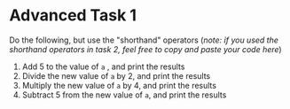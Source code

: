 # Advanced Task 1
Do the following, but use the "shorthand" operators (*note: if you used the shorthand operators in task 2, feel free to copy and paste your code here*)
1. Add 5 to the value of `a` , and print the results
2. Divide the new value of `a` by 2, and print the results
3. Multiply the new value of `a` by 4, and print the results
4. Subtract 5 from the new value of `a`, and print the results